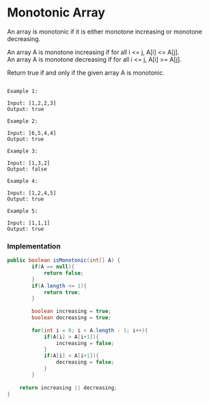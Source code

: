 # Monotonic Array

An array is monotonic if it is either monotone increasing or monotone decreasing.

An array A is monotone increasing if for all i <= j, A[i] <= A[j].  
An array A is monotone decreasing if for all i <= j, A[i] >= A[j].

Return true if and only if the given array A is monotonic.

``` 

Example 1:

Input: [1,2,2,3]
Output: true

Example 2:

Input: [6,5,4,4]
Output: true

Example 3:

Input: [1,3,2]
Output: false

Example 4:

Input: [1,2,4,5]
Output: true

Example 5:

Input: [1,1,1]
Output: true
```

### Implementation

```java
public boolean isMonotonic(int[] A) {
        if(A == null){
            return false;
        }
        if(A.length <= 1){
            return true;
        }
        
        boolean increasing = true;
        boolean decreasing = true;
        
        for(int i = 0; i < A.length - 1; i++){
            if(A[i] > A[i+1]){
                increasing = false;
            }
            if(A[i] < A[i+1]){
                decreasing = false;
            }
        }
        
    return increasing || decreasing;
}
```
